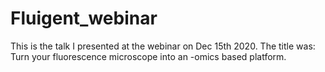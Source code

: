 # Fluigent_webinar
This is the talk I presented at the webinar on Dec 15th 2020. The title was: Turn your fluorescence microscope into an -omics based platform.
